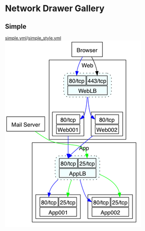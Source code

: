 # Network Drawer Gallery

## Simple

[simple.yml](examples/simple.yml)/[simple_style.yml](examples/simple_style.yml)
![sample diagram(PNG)](examples/simple.png)

